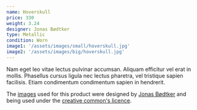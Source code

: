 ```yaml
---
name: Hoverskull
price: 330
weight: 3.24
designer: Jonas Bødtker
type: Metallic
condition: Worn
image1: '/assets/images/small/hoverskull.jpg'
image2: '/assets/images/big/hoverskull.jpg'
---
```


Nam eget leo vitae lectus pulvinar accumsan. Aliquam efficitur vel erat in mollis. Phasellus cursus ligula nec lectus pharetra, vel tristique sapien facilisis. Etiam condimentum condimentum sapien in hendrerit.

The [images][flickr] used for this product were designed by [Jonas Bødtker][designer] and being used under the [creative common's licence][licence].

[flickr]: http://www.flickr.com/photos/50290212@N05/16471502205
[designer]: http://jonasbodtker.com
[licence]: http://creativecommons.org/licenses/by/2.0